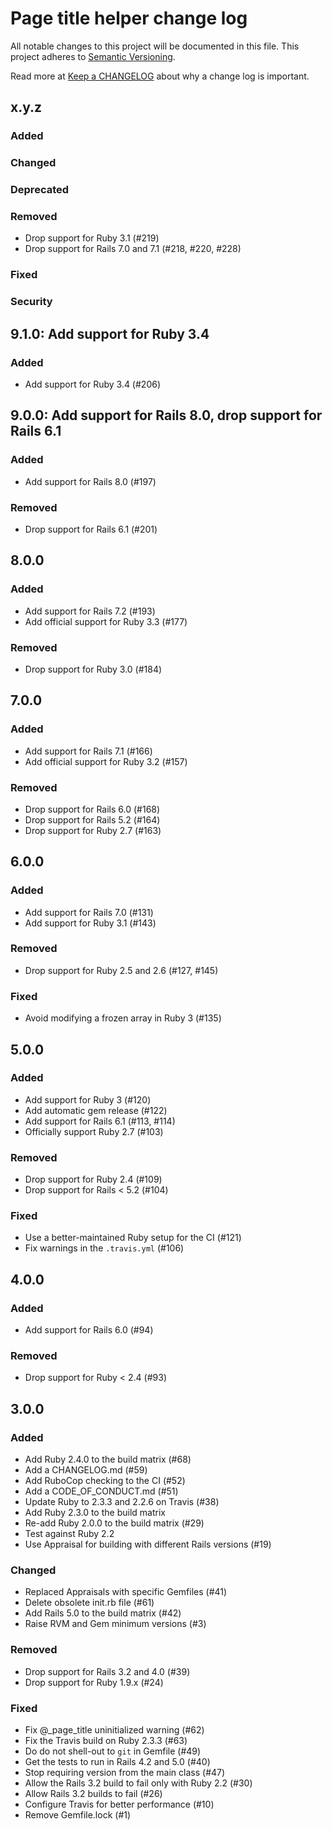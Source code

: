 # Page title helper change log

All notable changes to this project will be documented in this file.
This project adheres to [Semantic Versioning](https://semver.org/).

Read more at [Keep a CHANGELOG](https://keepachangelog.com/en/0.3.0/)
about why a change log is important.

## x.y.z

### Added

### Changed

### Deprecated

### Removed

- Drop support for Ruby 3.1 (#219)
- Drop support for Rails 7.0 and 7.1 (#218, #220, #228)

### Fixed

### Security

## 9.1.0: Add support for Ruby 3.4

### Added

- Add support for Ruby 3.4 (#206)

## 9.0.0: Add support for Rails 8.0, drop support for Rails 6.1

### Added

- Add support for Rails 8.0 (#197)

### Removed

- Drop support for Rails 6.1 (#201)

## 8.0.0

### Added

- Add support for Rails 7.2 (#193)
- Add official support for Ruby 3.3 (#177)

### Removed

- Drop support for Ruby 3.0 (#184)

## 7.0.0

### Added

- Add support for Rails 7.1 (#166)
- Add official support for Ruby 3.2 (#157)

### Removed

- Drop support for Rails 6.0 (#168)
- Drop support for Rails 5.2 (#164)
- Drop support for Ruby 2.7 (#163)

## 6.0.0

### Added

- Add support for Rails 7.0 (#131)
- Add support for Ruby 3.1 (#143)

### Removed

- Drop support for Ruby 2.5 and 2.6 (#127, #145)

### Fixed

- Avoid modifying a frozen array in Ruby 3 (#135)

## 5.0.0

### Added

- Add support for Ruby 3 (#120)
- Add automatic gem release (#122)
- Add support for Rails 6.1 (#113, #114)
- Officially support Ruby 2.7 (#103)

### Removed

- Drop support for Ruby 2.4 (#109)
- Drop support for Rails < 5.2 (#104)

### Fixed

- Use a better-maintained Ruby setup for the CI (#121)
- Fix warnings in the `.travis.yml` (#106)

## 4.0.0

### Added

- Add support for Rails 6.0 (#94)

### Removed

- Drop support for Ruby < 2.4 (#93)

## 3.0.0

### Added

- Add Ruby 2.4.0 to the build matrix (#68)
- Add a CHANGELOG.md (#59)
- Add RuboCop checking to the CI (#52)
- Add a CODE_OF_CONDUCT.md (#51)
- Update Ruby to 2.3.3 and 2.2.6 on Travis (#38)
- Add Ruby 2.3.0 to the build matrix
- Re-add Ruby 2.0.0 to the build matrix (#29)
- Test against Ruby 2.2
- Use Appraisal for building with different Rails versions (#19)

### Changed

- Replaced Appraisals with specific Gemfiles (#41)
- Delete obsolete init.rb file (#61)
- Add Rails 5.0 to the build matrix (#42)
- Raise RVM and Gem minimum versions (#3)

### Removed

- Drop support for Rails 3.2 and 4.0 (#39)
- Drop support for Ruby 1.9.x (#24)

### Fixed

- Fix @_page_title uninitialized warning (#62)
- Fix the Travis build on Ruby 2.3.3 (#63)
- Do do not shell-out to `git` in Gemfile (#49)
- Get the tests to run in Rails 4.2 and 5.0 (#40)
- Stop requiring version from the main class (#47)
- Allow the Rails 3.2 build to fail only with Ruby 2.2 (#30)
- Allow Rails 3.2 builds to fail (#26)
- Configure Travis for better performance (#10)
- Remove Gemfile.lock (#1)
